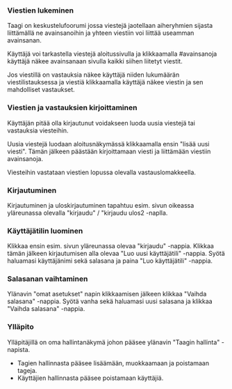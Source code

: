 ### Viestien lukeminen

Taagi on keskustelufoorumi jossa viestejä jaotellaan aiheryhmien sijasta liittämällä ne avainsanoihin ja yhteen viestiin voi liittää useamman avainsanan. 

Käyttäjä voi tarkastella viestejä aloitussivulla ja klikkaamalla #avainsanoja käyttäjä näkee avainsanaan sivulla kaikki siihen liitetyt viestit.

Jos viestillä on vastauksia näkee käyttäjä niiden lukumäärän viestilistauksessa ja viestiä klikkaamalla käyttäjä näkee viestin ja sen mahdolliset vastaukset.


### Viestien ja vastauksien kirjoittaminen

Käyttäjän pitää olla kirjautunut voidakseen luoda uusia viestejä tai vastauksia viesteihin. 

Uusia viestejä luodaan aloitusnäkymässä klikkaamalla ensin "lisää uusi viesti". Tämän jälkeen päästään kirjoittamaan viesti ja liittämään viestiin avainsanoja.

Viesteihin vastataan viestien lopussa olevalla vastauslomakkeella.


### Kirjautuminen

Kirjautuminen ja uloskirjautuminen tapahtuu esim. sivun oikeassa yläreunassa olevalla "kirjaudu" / "kirjaudu ulos2 -naplla.


### Käyttäjätilin luominen

Klikkaa ensin esim. sivun yläreunassa olevaa "kirjaudu" -nappia. Klikkaa tämän jälkeen kirjautumisen alla olevaa "Luo uusi käyttäjätili" -nappia. Syötä haluamasi käyttäjänimi sekä salasana ja paina "Luo käyttäjätili" -nappia.


### Salasanan vaihtaminen

Ylänavin "omat asetukset" napin klikkaamisen jälkeen klikkaa "Vaihda salasana" -nappia. Syötä vanha sekä haluamasi uusi salasana ja klikkaa "Vaihda salasana" -nappia.


### Ylläpito

Ylläpitäjillä on oma hallintanäkymä johon pääsee ylänavin "Taagin hallinta" -napista. 

  * Tagien hallinnasta pääsee lisäämään, muokkaamaan ja poistamaan tageja. 
  * Käyttäjien hallinnasta pääsee poistamaan käyttäjiä.